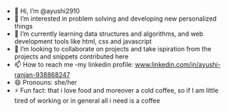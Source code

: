 - 👋 Hi, I’m @ayushi2910
- 👀 I’m interested in problem solving and developing new personalized things
- 🌱 I’m currently learning data structures and algorithms, and web development tools like html, css and javascript
- 💞️ I’m looking to collaborate on projects and take ispiration from the projects and snippets contributed here
- 📫 How to reach me -my linkedin profile: www.linkedin.com/in/ayushi-ranjan-938868247
- 😄 Pronouns: she/her
- ⚡ Fun fact: that i love food and moreover a cold coffee, so if I am little tired of working or in general all i need is a coffee

<!---
ayushi2910/ayushi2910 is a ✨ special ✨ repository because its `README.md` (this file) appears on your GitHub profile.
You can click the Preview link to take a look at your changes.
--->
